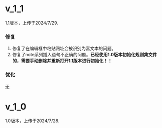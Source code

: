 # v_1_1

1.1版本，上传于2024/7/29.

### 修复

1. 修复了在编辑框中粘贴网址会被识别为富文本的问题。
2. 修复了note系列插入语句不正确的问题。**已经使用1.0版本初始化规则集文件的，需要手动删除并重新打开1.1版本进行初始化！！**

### 优化

无

# v_1_0

1.0版本，上传于2024/7/28.


